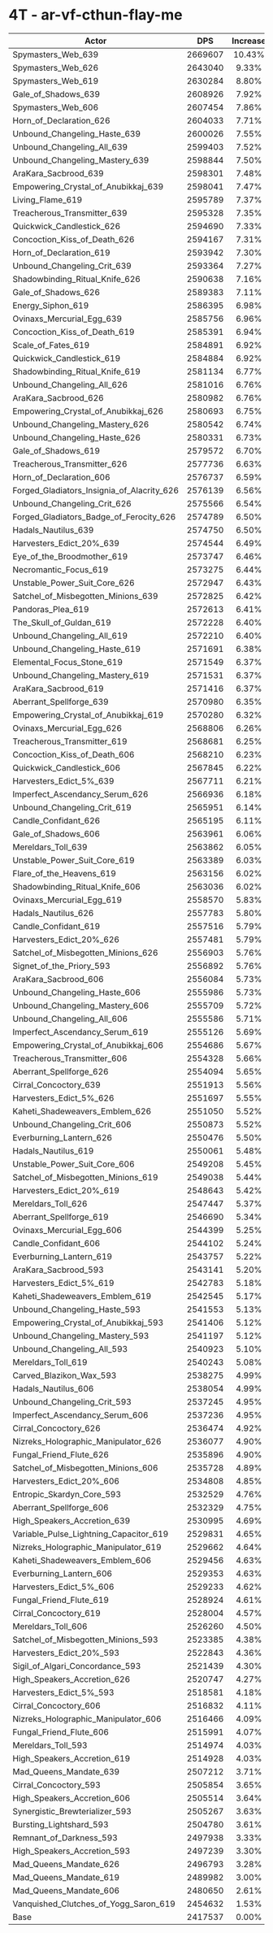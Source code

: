 # 4T - ar-vf-cthun-flay-me
| Actor | DPS | Increase |
|---|:---:|:---:|
|Spymasters_Web_639|2669607|10.43%|
|Spymasters_Web_626|2643040|9.33%|
|Spymasters_Web_619|2630284|8.80%|
|Gale_of_Shadows_639|2608926|7.92%|
|Spymasters_Web_606|2607454|7.86%|
|Horn_of_Declaration_626|2604033|7.71%|
|Unbound_Changeling_Haste_639|2600026|7.55%|
|Unbound_Changeling_All_639|2599403|7.52%|
|Unbound_Changeling_Mastery_639|2598844|7.50%|
|AraKara_Sacbrood_639|2598301|7.48%|
|Empowering_Crystal_of_Anubikkaj_639|2598041|7.47%|
|Living_Flame_619|2595789|7.37%|
|Treacherous_Transmitter_639|2595328|7.35%|
|Quickwick_Candlestick_626|2594690|7.33%|
|Concoction_Kiss_of_Death_626|2594167|7.31%|
|Horn_of_Declaration_619|2593942|7.30%|
|Unbound_Changeling_Crit_639|2593364|7.27%|
|Shadowbinding_Ritual_Knife_626|2590638|7.16%|
|Gale_of_Shadows_626|2589383|7.11%|
|Energy_Siphon_619|2586395|6.98%|
|Ovinaxs_Mercurial_Egg_639|2585756|6.96%|
|Concoction_Kiss_of_Death_619|2585391|6.94%|
|Scale_of_Fates_619|2584891|6.92%|
|Quickwick_Candlestick_619|2584884|6.92%|
|Shadowbinding_Ritual_Knife_619|2581134|6.77%|
|Unbound_Changeling_All_626|2581016|6.76%|
|AraKara_Sacbrood_626|2580982|6.76%|
|Empowering_Crystal_of_Anubikkaj_626|2580693|6.75%|
|Unbound_Changeling_Mastery_626|2580542|6.74%|
|Unbound_Changeling_Haste_626|2580331|6.73%|
|Gale_of_Shadows_619|2579572|6.70%|
|Treacherous_Transmitter_626|2577736|6.63%|
|Horn_of_Declaration_606|2576737|6.59%|
|Forged_Gladiators_Insignia_of_Alacrity_626|2576139|6.56%|
|Unbound_Changeling_Crit_626|2575566|6.54%|
|Forged_Gladiators_Badge_of_Ferocity_626|2574789|6.50%|
|Hadals_Nautilus_639|2574750|6.50%|
|Harvesters_Edict_20%_639|2574544|6.49%|
|Eye_of_the_Broodmother_619|2573747|6.46%|
|Necromantic_Focus_619|2573275|6.44%|
|Unstable_Power_Suit_Core_626|2572947|6.43%|
|Satchel_of_Misbegotten_Minions_639|2572825|6.42%|
|Pandoras_Plea_619|2572613|6.41%|
|The_Skull_of_Guldan_619|2572228|6.40%|
|Unbound_Changeling_All_619|2572210|6.40%|
|Unbound_Changeling_Haste_619|2571691|6.38%|
|Elemental_Focus_Stone_619|2571549|6.37%|
|Unbound_Changeling_Mastery_619|2571531|6.37%|
|AraKara_Sacbrood_619|2571416|6.37%|
|Aberrant_Spellforge_639|2570980|6.35%|
|Empowering_Crystal_of_Anubikkaj_619|2570280|6.32%|
|Ovinaxs_Mercurial_Egg_626|2568806|6.26%|
|Treacherous_Transmitter_619|2568681|6.25%|
|Concoction_Kiss_of_Death_606|2568210|6.23%|
|Quickwick_Candlestick_606|2567845|6.22%|
|Harvesters_Edict_5%_639|2567711|6.21%|
|Imperfect_Ascendancy_Serum_626|2566936|6.18%|
|Unbound_Changeling_Crit_619|2565951|6.14%|
|Candle_Confidant_626|2565195|6.11%|
|Gale_of_Shadows_606|2563961|6.06%|
|Mereldars_Toll_639|2563862|6.05%|
|Unstable_Power_Suit_Core_619|2563389|6.03%|
|Flare_of_the_Heavens_619|2563156|6.02%|
|Shadowbinding_Ritual_Knife_606|2563036|6.02%|
|Ovinaxs_Mercurial_Egg_619|2558570|5.83%|
|Hadals_Nautilus_626|2557783|5.80%|
|Candle_Confidant_619|2557516|5.79%|
|Harvesters_Edict_20%_626|2557481|5.79%|
|Satchel_of_Misbegotten_Minions_626|2556903|5.76%|
|Signet_of_the_Priory_593|2556892|5.76%|
|AraKara_Sacbrood_606|2556084|5.73%|
|Unbound_Changeling_Haste_606|2555986|5.73%|
|Unbound_Changeling_Mastery_606|2555709|5.72%|
|Unbound_Changeling_All_606|2555586|5.71%|
|Imperfect_Ascendancy_Serum_619|2555126|5.69%|
|Empowering_Crystal_of_Anubikkaj_606|2554686|5.67%|
|Treacherous_Transmitter_606|2554328|5.66%|
|Aberrant_Spellforge_626|2554094|5.65%|
|Cirral_Concoctory_639|2551913|5.56%|
|Harvesters_Edict_5%_626|2551697|5.55%|
|Kaheti_Shadeweavers_Emblem_626|2551050|5.52%|
|Unbound_Changeling_Crit_606|2550873|5.52%|
|Everburning_Lantern_626|2550476|5.50%|
|Hadals_Nautilus_619|2550061|5.48%|
|Unstable_Power_Suit_Core_606|2549208|5.45%|
|Satchel_of_Misbegotten_Minions_619|2549038|5.44%|
|Harvesters_Edict_20%_619|2548643|5.42%|
|Mereldars_Toll_626|2547447|5.37%|
|Aberrant_Spellforge_619|2546690|5.34%|
|Ovinaxs_Mercurial_Egg_606|2544399|5.25%|
|Candle_Confidant_606|2544102|5.24%|
|Everburning_Lantern_619|2543757|5.22%|
|AraKara_Sacbrood_593|2543141|5.20%|
|Harvesters_Edict_5%_619|2542783|5.18%|
|Kaheti_Shadeweavers_Emblem_619|2542545|5.17%|
|Unbound_Changeling_Haste_593|2541553|5.13%|
|Empowering_Crystal_of_Anubikkaj_593|2541406|5.12%|
|Unbound_Changeling_Mastery_593|2541197|5.12%|
|Unbound_Changeling_All_593|2540923|5.10%|
|Mereldars_Toll_619|2540243|5.08%|
|Carved_Blazikon_Wax_593|2538275|4.99%|
|Hadals_Nautilus_606|2538054|4.99%|
|Unbound_Changeling_Crit_593|2537245|4.95%|
|Imperfect_Ascendancy_Serum_606|2537236|4.95%|
|Cirral_Concoctory_626|2536474|4.92%|
|Nizreks_Holographic_Manipulator_626|2536077|4.90%|
|Fungal_Friend_Flute_626|2535896|4.90%|
|Satchel_of_Misbegotten_Minions_606|2535728|4.89%|
|Harvesters_Edict_20%_606|2534808|4.85%|
|Entropic_Skardyn_Core_593|2532529|4.76%|
|Aberrant_Spellforge_606|2532329|4.75%|
|High_Speakers_Accretion_639|2530995|4.69%|
|Variable_Pulse_Lightning_Capacitor_619|2529831|4.65%|
|Nizreks_Holographic_Manipulator_619|2529662|4.64%|
|Kaheti_Shadeweavers_Emblem_606|2529456|4.63%|
|Everburning_Lantern_606|2529353|4.63%|
|Harvesters_Edict_5%_606|2529233|4.62%|
|Fungal_Friend_Flute_619|2528924|4.61%|
|Cirral_Concoctory_619|2528004|4.57%|
|Mereldars_Toll_606|2526260|4.50%|
|Satchel_of_Misbegotten_Minions_593|2523385|4.38%|
|Harvesters_Edict_20%_593|2522843|4.36%|
|Sigil_of_Algari_Concordance_593|2521439|4.30%|
|High_Speakers_Accretion_626|2520747|4.27%|
|Harvesters_Edict_5%_593|2518581|4.18%|
|Cirral_Concoctory_606|2516832|4.11%|
|Nizreks_Holographic_Manipulator_606|2516466|4.09%|
|Fungal_Friend_Flute_606|2515991|4.07%|
|Mereldars_Toll_593|2514974|4.03%|
|High_Speakers_Accretion_619|2514928|4.03%|
|Mad_Queens_Mandate_639|2507212|3.71%|
|Cirral_Concoctory_593|2505854|3.65%|
|High_Speakers_Accretion_606|2505514|3.64%|
|Synergistic_Brewterializer_593|2505267|3.63%|
|Bursting_Lightshard_593|2504780|3.61%|
|Remnant_of_Darkness_593|2497938|3.33%|
|High_Speakers_Accretion_593|2497239|3.30%|
|Mad_Queens_Mandate_626|2496793|3.28%|
|Mad_Queens_Mandate_619|2489982|3.00%|
|Mad_Queens_Mandate_606|2480650|2.61%|
|Vanquished_Clutches_of_Yogg_Saron_619|2454632|1.53%|
|Base|2417537|0.00%|
